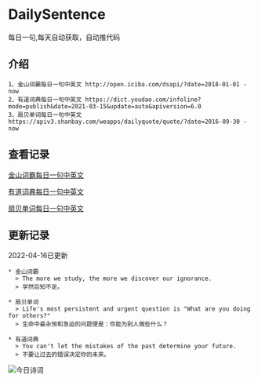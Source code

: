 # DailySentence

每日一句,每天自动获取，自动推代码

## 介绍

```
1、金山词霸每日一句中英文 http://open.iciba.com/dsapi/?date=2018-01-01 - now
2、有道词典每日一句中英文 https://dict.youdao.com/infoline?mode=publish&date=2021-03-15&update=auto&apiversion=6.0
3、扇贝单词每日一句中英文 https://apiv3.shanbay.com/weapps/dailyquote/quote/?date=2016-09-30 - now
```

## 查看记录

[金山词霸每日一句中英文](./data/iciba/)

[有道词典每日一句中英文](./data/youdao/)

[扇贝单词每日一句中英文](./data/shanbay/)

## 更新记录
2022-04-16已更新 
```
* 金山词霸
  > The more we study, the more we discover our ignorance.
  > 学然后知不足。

* 扇贝单词
  > Life's most persistent and urgent question is "What are you doing for others?"
  > 生命中最永恒和急迫的问题便是：你能为别人做些什么？

* 有道词典
  > You can't let the mistakes of the past determine your future.
  > 不要让过去的错误决定你的未来。

```
![今日诗词](https://v2.jinrishici.com/one.svg)